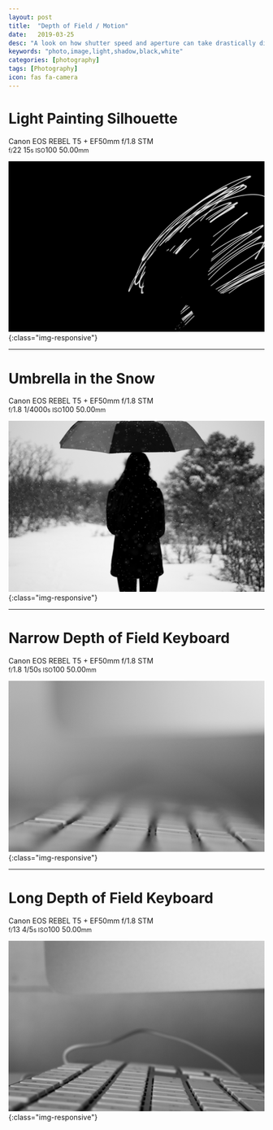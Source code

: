 ```yaml
---
layout: post
title:  "Depth of Field / Motion"
date:   2019-03-25
desc: "A look on how shutter speed and aperture can take drastically different pictures"
keywords: "photo,image,light,shadow,black,white"
categories: [photography]
tags: [Photography]
icon: fas fa-camera
---
```


# Light Painting Silhouette 
Canon EOS REBEL T5 + EF50mm f/1.8 STM  
<small>f/</small>22 15<small>s ISO</small>100 50.00<small>mm</small>

![Light painting with a silhouetted female](/static/assets/img/photo_class/silhouette.jpg){:class="img-responsive"}

---

# Umbrella in the Snow
Canon EOS REBEL T5 + EF50mm f/1.8 STM  
<small>f/</small>1.8 1/4000<small>s ISO</small>100 50.00<small>mm</small>

![A female holding an umbrella while snow falls](/static/assets/img/photo_class/snow_umbrella.jpg){:class="img-responsive"}

---

# Narrow Depth of Field Keyboard
Canon EOS REBEL T5 + EF50mm f/1.8 STM  
<small>f/</small>1.8 1/50<small>s ISO</small>100 50.00<small>mm</small>

![A keyboard with only a little in focus](/static/assets/img/photo_class/keyboard_opened.jpg){:class="img-responsive"}

---

# Long Depth of Field Keyboard
Canon EOS REBEL T5 + EF50mm f/1.8 STM  
<small>f/</small>13 4/5<small>s ISO</small>100 50.00<small>mm</small>

![A keyboard entirely in focus](/static/assets/img/photo_class/keyboard_closed.jpg){:class="img-responsive"}
